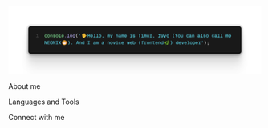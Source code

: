 [![Header](https://github.com/N-E-O-N-I-X/N-E-O-N-I-X/blob/main/assets/HEADER.png)](https://github.com/N-E-O-N-I-X)

About me

Languages and Tools

Connect with me
